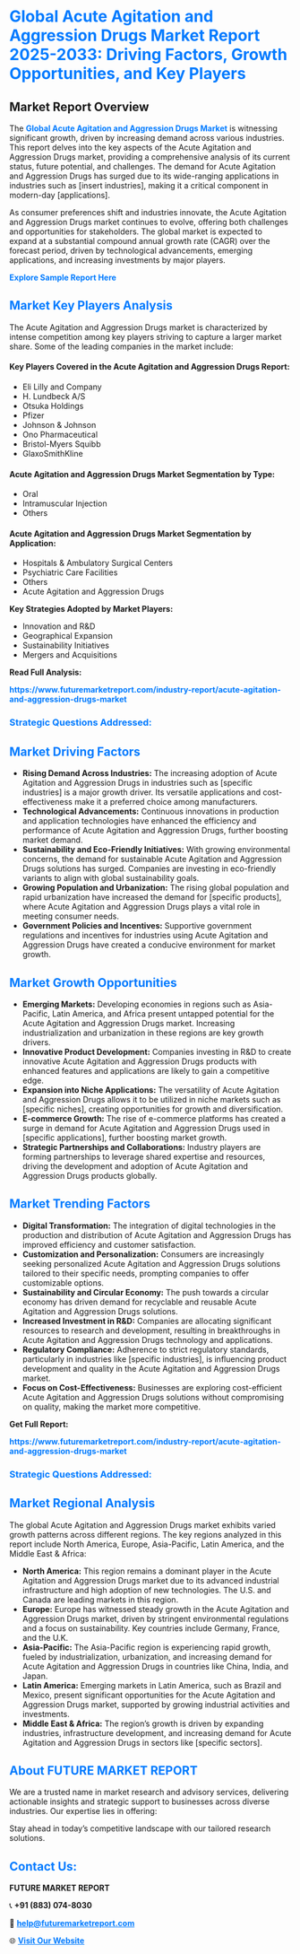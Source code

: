 <h1 style="color: #007BFF;">Global Acute Agitation and Aggression Drugs Market Report 2025-2033: Driving Factors, Growth Opportunities, and Key Players</h1>

<section id="overview">
<h2>Market Report Overview</h2>
<p>The <a href="https://www.futuremarketreport.com/industry-report/acute-agitation-and-aggression-drugs-market" style="color: #007BFF; text-decoration: none;"><strong>Global Acute Agitation and Aggression Drugs Market</strong></a> is witnessing significant growth, driven by increasing demand across various industries. This report delves into the key aspects of the Acute Agitation and Aggression Drugs market, providing a comprehensive analysis of its current status, future potential, and challenges. The demand for Acute Agitation and Aggression Drugs has surged due to its wide-ranging applications in industries such as [insert industries], making it a critical component in modern-day [applications].</p>
<p>As consumer preferences shift and industries innovate, the Acute Agitation and Aggression Drugs market continues to evolve, offering both challenges and opportunities for stakeholders. The global market is expected to expand at a substantial compound annual growth rate (CAGR) over the forecast period, driven by technological advancements, emerging applications, and increasing investments by major players.</p>
</section>

<section id="overview">
<p><a href="https://www.futuremarketreport.com/request-sample/reportId=120756" style="color: #007BFF; text-decoration: none;"><strong>Explore Sample Report Here</strong></a></p>
</section>

<section id="key-players">
<h2 style="color: #007BFF;">Market Key Players Analysis</h2>
<p>The Acute Agitation and Aggression Drugs market is characterized by intense competition among key players striving to capture a larger market share. Some of the leading companies in the market include:</p>
<h4>Key Players Covered in the Acute Agitation and Aggression Drugs Report:</h4>
<ul><li>Eli Lilly and Company</li><li>H. Lundbeck A/S</li><li>Otsuka Holdings</li><li>Pfizer</li><li>Johnson &amp; Johnson</li><li>Ono Pharmaceutical</li><li>Bristol-Myers Squibb</li><li>GlaxoSmithKline</li></ul>
<h4>Acute Agitation and Aggression Drugs Market Segmentation by Type:</h4>
<ul><li>Oral</li><li>Intramuscular Injection</li><li>Others</li></ul>

<h4>Acute Agitation and Aggression Drugs Market Segmentation by Application:</h4>
<ul><li>Hospitals &amp; Ambulatory Surgical Centers</li><li>Psychiatric Care Facilities</li><li>Others</li><li>Acute Agitation and Aggression Drugs</li></ul>
<p><strong>Key Strategies Adopted by Market Players:</strong></p>
<ul>
<li>Innovation and R&D</li>
<li>Geographical Expansion</li>
<li>Sustainability Initiatives</li>
<li>Mergers and Acquisitions</li>
</ul>
</section>

<section>
<p><strong>Read Full Analysis: </strong></p><a href="https://www.futuremarketreport.com/industry-report/acute-agitation-and-aggression-drugs-market" style="color: #007BFF; text-decoration: none;"><strong>https://www.futuremarketreport.com/industry-report/acute-agitation-and-aggression-drugs-market</strong></a>
<h3 style="color: #007BFF;">Strategic Questions Addressed:</h3>
</section>

<section id="driving-factors">
<h2 style="color: #007BFF;">Market Driving Factors</h2>
<ul>
<li><strong>Rising Demand Across Industries:</strong> The increasing adoption of Acute Agitation and Aggression Drugs in industries such as [specific industries] is a major growth driver. Its versatile applications and cost-effectiveness make it a preferred choice among manufacturers.</li>
<li><strong>Technological Advancements:</strong> Continuous innovations in production and application technologies have enhanced the efficiency and performance of Acute Agitation and Aggression Drugs, further boosting market demand.</li>
<li><strong>Sustainability and Eco-Friendly Initiatives:</strong> With growing environmental concerns, the demand for sustainable Acute Agitation and Aggression Drugs solutions has surged. Companies are investing in eco-friendly variants to align with global sustainability goals.</li>
<li><strong>Growing Population and Urbanization:</strong> The rising global population and rapid urbanization have increased the demand for [specific products], where Acute Agitation and Aggression Drugs plays a vital role in meeting consumer needs.</li>
<li><strong>Government Policies and Incentives:</strong> Supportive government regulations and incentives for industries using Acute Agitation and Aggression Drugs have created a conducive environment for market growth.</li>
</ul>
</section>

<section id="growth-opportunities">
<h2 style="color: #007BFF;">Market Growth Opportunities</h2>
<ul>
<li><strong>Emerging Markets:</strong> Developing economies in regions such as Asia-Pacific, Latin America, and Africa present untapped potential for the Acute Agitation and Aggression Drugs market. Increasing industrialization and urbanization in these regions are key growth drivers.</li>
<li><strong>Innovative Product Development:</strong> Companies investing in R&D to create innovative Acute Agitation and Aggression Drugs products with enhanced features and applications are likely to gain a competitive edge.</li>
<li><strong>Expansion into Niche Applications:</strong> The versatility of Acute Agitation and Aggression Drugs allows it to be utilized in niche markets such as [specific niches], creating opportunities for growth and diversification.</li>
<li><strong>E-commerce Growth:</strong> The rise of e-commerce platforms has created a surge in demand for Acute Agitation and Aggression Drugs used in [specific applications], further boosting market growth.</li>
<li><strong>Strategic Partnerships and Collaborations:</strong> Industry players are forming partnerships to leverage shared expertise and resources, driving the development and adoption of Acute Agitation and Aggression Drugs products globally.</li>
</ul>
</section>

<section id="trending-factors">
<h2 style="color: #007BFF;">Market Trending Factors</h2>
<ul>
<li><strong>Digital Transformation:</strong> The integration of digital technologies in the production and distribution of Acute Agitation and Aggression Drugs has improved efficiency and customer satisfaction.</li>
<li><strong>Customization and Personalization:</strong> Consumers are increasingly seeking personalized Acute Agitation and Aggression Drugs solutions tailored to their specific needs, prompting companies to offer customizable options.</li>
<li><strong>Sustainability and Circular Economy:</strong> The push towards a circular economy has driven demand for recyclable and reusable Acute Agitation and Aggression Drugs solutions.</li>
<li><strong>Increased Investment in R&D:</strong> Companies are allocating significant resources to research and development, resulting in breakthroughs in Acute Agitation and Aggression Drugs technology and applications.</li>
<li><strong>Regulatory Compliance:</strong> Adherence to strict regulatory standards, particularly in industries like [specific industries], is influencing product development and quality in the Acute Agitation and Aggression Drugs market.</li>
<li><strong>Focus on Cost-Effectiveness:</strong> Businesses are exploring cost-efficient Acute Agitation and Aggression Drugs solutions without compromising on quality, making the market more competitive.</li>
</ul>
</section>

<section>
<p><strong>Get Full Report: </strong></p><a href="https://www.futuremarketreport.com/industry-report/acute-agitation-and-aggression-drugs-market" style="color: #007BFF; text-decoration: none;"><strong>https://www.futuremarketreport.com/industry-report/acute-agitation-and-aggression-drugs-market</strong></a>
<h3 style="color: #007BFF;">Strategic Questions Addressed:</h3>
</section>


<section id="regional-analysis">
<h2 style="color: #007BFF;">Market Regional Analysis</h2>
<p>The global Acute Agitation and Aggression Drugs market exhibits varied growth patterns across different regions. The key regions analyzed in this report include North America, Europe, Asia-Pacific, Latin America, and the Middle East & Africa:</p>
<ul>
<li><strong>North America:</strong> This region remains a dominant player in the Acute Agitation and Aggression Drugs market due to its advanced industrial infrastructure and high adoption of new technologies. The U.S. and Canada are leading markets in this region.</li>
<li><strong>Europe:</strong> Europe has witnessed steady growth in the Acute Agitation and Aggression Drugs market, driven by stringent environmental regulations and a focus on sustainability. Key countries include Germany, France, and the U.K.</li>
<li><strong>Asia-Pacific:</strong> The Asia-Pacific region is experiencing rapid growth, fueled by industrialization, urbanization, and increasing demand for Acute Agitation and Aggression Drugs in countries like China, India, and Japan.</li>
<li><strong>Latin America:</strong> Emerging markets in Latin America, such as Brazil and Mexico, present significant opportunities for the Acute Agitation and Aggression Drugs market, supported by growing industrial activities and investments.</li>
<li><strong>Middle East & Africa:</strong> The region’s growth is driven by expanding industries, infrastructure development, and increasing demand for Acute Agitation and Aggression Drugs in sectors like [specific sectors].</li>
</ul>
</section>

<footer>
<h2 style="color: #007BFF;">About FUTURE MARKET REPORT</h2>
<p>We are a trusted name in market research and advisory services, delivering actionable insights and strategic support to businesses across diverse industries. Our expertise lies in offering:</p>

<p>Stay ahead in today’s competitive landscape with our tailored research solutions.</p>

<h2 style="color: #007BFF;">Contact Us:</h2>
<p><strong>FUTURE MARKET REPORT</strong></p>
<p>📞 <strong>+91 (883) 074-8030</strong></p>
<p>📧 <strong><a href="mailto:help@futuremarketreport.com" style="color: #007BFF;">help@futuremarketreport.com</a></strong></p>
<p>🌐 <strong><a href="https://www.futuremarketreport.com/" style="color: #007BFF;">Visit Our Website</a></strong></p>
</footer>